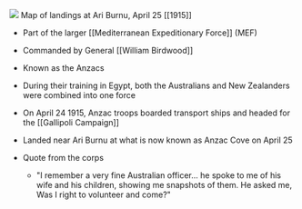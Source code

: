 
![](https://anzacportal.dva.gov.au/sites/default/files/images/Anzac_covering_force_landing_April_25_1915.jpg)
Map of landings at Ari Burnu, April 25 [[1915]]

- Part of the larger [[Mediterranean Expeditionary Force]] (MEF)
- Commanded by General [[William Birdwood]]
- Known as the Anzacs
- During their training in Egypt, both the Australians and New Zealanders were combined into one force
- On April 24 1915, Anzac troops boarded transport ships and headed for the [[Gallipoli Campaign]]
- Landed near Ari Burnu at what is now known as Anzac Cove on April 25

- Quote from the corps
	- "I remember a very fine Australian officer... he spoke to me of his wife and his children, showing me snapshots of them. He asked me, Was I right to volunteer and come?"